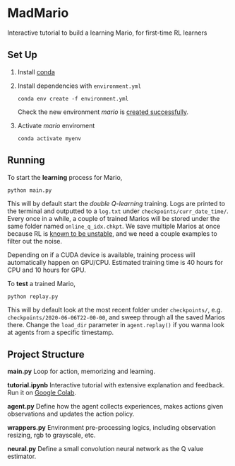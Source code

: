 
# MadMario
Interactive tutorial to build a learning Mario, for first-time RL learners

## Set Up
1. Install [conda](https://www.anaconda.com/products/individual)
2. Install dependencies with `environment.yml`
    ```
    conda env create -f environment.yml
    ```
    Check the new environment *mario* is [created successfully](https://docs.conda.io/projects/conda/en/latest/user-guide/tasks/manage-environments.html#creating-an-environment-from-an-environment-yml-file).

3. Activate *mario* enviroment
    ```
    conda activate myenv
    ```

## Running
To start the **learning** process for Mario, 
```
python main.py
```
This will by default start the *double Q-learning* training. Logs are printed to the terminal and outputted to a `log.txt` under `checkpoints/curr_date_time/`. Every once in a while, a couple of trained Marios will be stored under the same folder named `online_q_idx.chkpt`. We save multiple Marios at once because RL is [known to be unstable](alexirpan.com/2018/02/14/rl-hard.html), and we need a couple examples to filter out the noise. 

Depending on if a CUDA device is available, training process will automatically happen on GPU/CPU. Estimated training time is 40 hours for CPU and 10 hours for GPU. 

To **test** a trained Mario, 
```
python replay.py
```
This will by default look at the most recent  folder under `checkpoints/`, e.g. `checkpoints/2020-06-06T22-00-00`, and sweep through all the saved Marios there. Change the `load_dir` parameter in `agent.replay()` if you wanna look at agents from a specific timestamp. 


## Project Structure
**main.py**
Loop for action, memorizing and learning.

**tutorial.ipynb**
Interactive tutorial with extensive explanation and feedback. Run it on [Google Colab](https://colab.research.google.com/notebooks/intro.ipynb#recent=true).  

**agent.py**
Define how the agent collects experiences, makes actions given observations and updates the action policy.

**wrappers.py**
Environment pre-processing logics, including observation resizing, rgb to grayscale, etc.

**neural.py**
Define a small convolution neural network as the Q value estimator.


